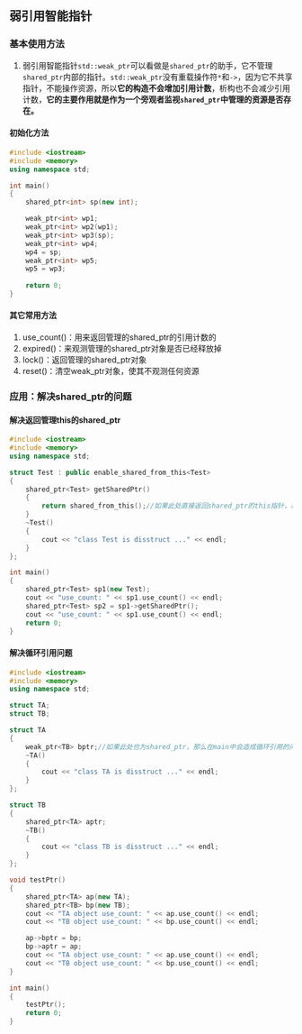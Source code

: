 ## 弱引用智能指针

### 基本使用方法

1. 弱引用智能指针`std::weak_ptr`可以看做是`shared_ptr`的助手，它不管理`shared_ptr`内部的指针。`std::weak_ptr`没有重载操作符`*`和`->`，因为它不共享指针，不能操作资源，所以**它的构造不会增加引用计数**，析构也不会减少引用计数，**它的主要作用就是作为一个旁观者监视`shared_ptr`中管理的资源是否存在。**

#### 初始化方法

```c++
#include <iostream>
#include <memory>
using namespace std;

int main() 
{
    shared_ptr<int> sp(new int);

    weak_ptr<int> wp1;
    weak_ptr<int> wp2(wp1);
    weak_ptr<int> wp3(sp);
    weak_ptr<int> wp4;
    wp4 = sp;
    weak_ptr<int> wp5;
    wp5 = wp3;
    
    return 0;
}
```



#### 其它常用方法

1. use_count()：用来返回管理的shared_ptr的引用计数的
2. expired()：来观测管理的shared_ptr对象是否已经释放掉
3. lock()：返回管理的shared_ptr对象
4. reset()：清空weak_ptr对象，使其不观测任何资源



### 应用：解决shared_ptr的问题

#### 解决返回管理this的shared_ptr

```c++
#include <iostream>
#include <memory>
using namespace std;

struct Test : public enable_shared_from_this<Test>
{
    shared_ptr<Test> getSharedPtr()
    {
        return shared_from_this();//如果此处直接返回shared_ptr的this指针，那么main函数会析构两次出现错误，在此函数中，会调用weak_ptr的lock方法返回一个已管理的shared_ptr
    }
    ~Test()
    {
        cout << "class Test is disstruct ..." << endl;
    }
};

int main() 
{
    shared_ptr<Test> sp1(new Test);
    cout << "use_count: " << sp1.use_count() << endl;
    shared_ptr<Test> sp2 = sp1->getSharedPtr();
    cout << "use_count: " << sp1.use_count() << endl;
    return 0;
}
```

#### 解决循环引用问题

```c++
#include <iostream>
#include <memory>
using namespace std;

struct TA;
struct TB;

struct TA
{
    weak_ptr<TB> bptr;//如果此处也为shared_ptr，那么在main中会造成循环引用的问题，导致内存泄漏
    ~TA()
    {
        cout << "class TA is disstruct ..." << endl;
    }
};

struct TB
{
    shared_ptr<TA> aptr;
    ~TB()
    {
        cout << "class TB is disstruct ..." << endl;
    }
};

void testPtr()
{
    shared_ptr<TA> ap(new TA);
    shared_ptr<TB> bp(new TB);
    cout << "TA object use_count: " << ap.use_count() << endl;
    cout << "TB object use_count: " << bp.use_count() << endl;

    ap->bptr = bp;
    bp->aptr = ap;
    cout << "TA object use_count: " << ap.use_count() << endl;
    cout << "TB object use_count: " << bp.use_count() << endl;
}

int main()
{
    testPtr();
    return 0;
}
```


